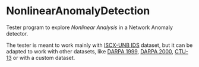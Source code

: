 # NonlinearAnomalyDetection

Tester program to explore *Nonlinear Analysis* in a Network Anomaly detector.

The tester is meant to work mainly with [ISCX-UNB IDS](http://www.unb.ca/research/iscx/dataset/iscx-IDS-dataset.html) dataset, but it can be adapted to work with other datasets, like [DARPA 1999](https://www.ll.mit.edu/ideval/data/1999data.html), [DARPA 2000](https://www.ll.mit.edu/ideval/data/2000data.html), [CTU-13](http://mcfp.weebly.com/the-ctu-13-dataset-a-labeled-dataset-with-botnet-normal-and-background-traffic.html) or with a custom dataset. 
